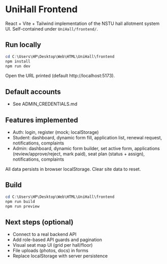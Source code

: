 # UniHall Frontend

React + Vite + Tailwind implementation of the NSTU hall allotment system UI. Self-contained under `UniHall/frontend/`.

## Run locally

```powershell
cd C:\Users\HP\Desktop\Web\HTML\UniHall\frontend
npm install
npm run dev
```

Open the URL printed (default http://localhost:5173).

## Default accounts

- See ADMIN_CREDENTIALS.md

## Features implemented

- Auth: login, register (mock; localStorage)
- Student: dashboard, dynamic form fill, application list, renewal request, notifications, complaints
- Admin: dashboard, dynamic form builder, set active form, applications (review/approve/reject, mark paid), seat plan (status + assign), notifications, complaints

All data persists in browser localStorage. Clear site data to reset.

## Build

```powershell
cd C:\Users\HP\Desktop\Web\HTML\UniHall\frontend
npm run build
npm run preview
```

## Next steps (optional)

- Connect to a real backend API
- Add role-based API guards and pagination
- Visual seat map UI (grid per hall/floor)
- File uploads (photos, docs) in forms
- Replace localStorage with server persistence
